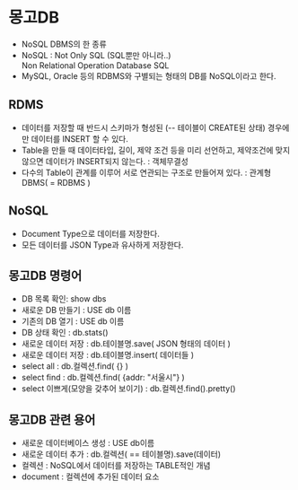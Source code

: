 # 몽고DB

- NoSQL DBMS의 한 종류
- NoSQL : Not Only SQL (SQL뿐만 아니라..)  
  Non Relational Operation Database SQL
- MySQL, Oracle 등의 RDBMS와 구별되는 형태의 DB를 NoSQL이라고 한다.

## RDMS

- 데이터를 저장할 때 반드시 스키마가 형성된 (-- 테이블이 CREATE된 상태) 경우에만 데이터를 INSERT 할 수 있다.
- Table을 만들 때 데이터타입, 길이, 제약 조건 등을 미리 선언하고, 제약조건에 맞지 않으면 데이터가 INSERT되지 않는다. : 객체무결성
- 다수의 Table이 관계를 이루어 서로 연관되는 구조로 만들어져 있다. : 관계형 DBMS( = RDBMS )

## NoSQL

- Document Type으로 데이터를 저장한다.
- 모든 데이터를 JSON Type과 유사하게 저장한다.

## 몽고DB 명령어

- DB 목록 확인: show dbs
- 새로운 DB 만들기 : USE db 이름
- 기존의 DB 열기 : USE db 이름
- DB 상태 확인 : db.stats()
- 새로운 데이터 저장 : db.테이블명.save( JSON 형태의 데이터 )
- 새로운 데이터 저장 : db.테이블명.insert( 데이터들 )
- select all : db.컬렉션.find( {} )
- select find : db.컬렉션.find( {addr: "서울시"} )
- select 이쁘게(모양을 갖추어 보이기) : db.컬렉션.find().pretty()

## 몽고DB 관련 용어

- 새로운 데이터베이스 생성 : USE db이름
- 새로운 데이터 추가 : db.컬렉션( == 테이블명).save(데이터)
- 컬렉션 : NoSQL에서 데이터를 저장하는 TABLE적인 개념
- document : 컬렉션에 추가된 데이터 요소